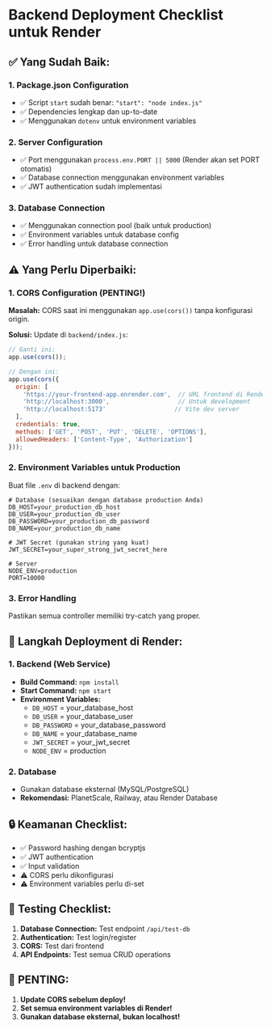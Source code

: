 # Backend Deployment Checklist untuk Render

## ✅ **Yang Sudah Baik:**

### 1. **Package.json Configuration**
- ✅ Script `start` sudah benar: `"start": "node index.js"`
- ✅ Dependencies lengkap dan up-to-date
- ✅ Menggunakan `dotenv` untuk environment variables

### 2. **Server Configuration**
- ✅ Port menggunakan `process.env.PORT || 5000` (Render akan set PORT otomatis)
- ✅ Database connection menggunakan environment variables
- ✅ JWT authentication sudah implementasi

### 3. **Database Connection**
- ✅ Menggunakan connection pool (baik untuk production)
- ✅ Environment variables untuk database config
- ✅ Error handling untuk database connection

## ⚠️ **Yang Perlu Diperbaiki:**

### 1. **CORS Configuration (PENTING!)**
**Masalah:** CORS saat ini menggunakan `app.use(cors())` tanpa konfigurasi origin.

**Solusi:** Update di `backend/index.js`:
```javascript
// Ganti ini:
app.use(cors());

// Dengan ini:
app.use(cors({
  origin: [
    'https://your-frontend-app.onrender.com',  // URL frontend di Render
    'http://localhost:3000',                   // Untuk development
    'http://localhost:5173'                   // Vite dev server
  ],
  credentials: true,
  methods: ['GET', 'POST', 'PUT', 'DELETE', 'OPTIONS'],
  allowedHeaders: ['Content-Type', 'Authorization']
}));
```

### 2. **Environment Variables untuk Production**
Buat file `.env` di backend dengan:
```env
# Database (sesuaikan dengan database production Anda)
DB_HOST=your_production_db_host
DB_USER=your_production_db_user
DB_PASSWORD=your_production_db_password
DB_NAME=your_production_db_name

# JWT Secret (gunakan string yang kuat)
JWT_SECRET=your_super_strong_jwt_secret_here

# Server
NODE_ENV=production
PORT=10000
```

### 3. **Error Handling**
Pastikan semua controller memiliki try-catch yang proper.

## 🚀 **Langkah Deployment di Render:**

### 1. **Backend (Web Service)**
- **Build Command:** `npm install`
- **Start Command:** `npm start`
- **Environment Variables:**
  - `DB_HOST` = your_database_host
  - `DB_USER` = your_database_user
  - `DB_PASSWORD` = your_database_password
  - `DB_NAME` = your_database_name
  - `JWT_SECRET` = your_jwt_secret
  - `NODE_ENV` = production

### 2. **Database**
- Gunakan database eksternal (MySQL/PostgreSQL)
- **Rekomendasi:** PlanetScale, Railway, atau Render Database

## 🔒 **Keamanan Checklist:**

- ✅ Password hashing dengan bcryptjs
- ✅ JWT authentication
- ✅ Input validation
- ⚠️ CORS perlu dikonfigurasi
- ⚠️ Environment variables perlu di-set

## 📝 **Testing Checklist:**

1. **Database Connection:** Test endpoint `/api/test-db`
2. **Authentication:** Test login/register
3. **CORS:** Test dari frontend
4. **API Endpoints:** Test semua CRUD operations

## 🚨 **PENTING:**
1. **Update CORS sebelum deploy!**
2. **Set semua environment variables di Render!**
3. **Gunakan database eksternal, bukan localhost!**
